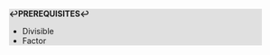 <div style="margin:2em; background-color: #e0e0e0;">

<strong>↩PREREQUISITES↩</strong>

 * Divisible
 * Factor

</div>

